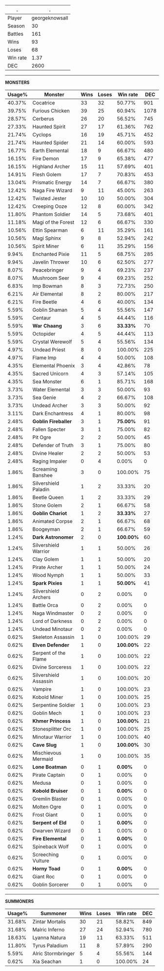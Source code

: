 .|.
|-|-
Player|georgeknowsall
Season|30
Battles|161
Wins|93
Loses|68
Win rate|1.37
DEC|2600

---
**MONSTERS**

Usage%|Monster|Wins|Loses|Win rate|DEC|
-|-|-|-|-|-|
40.37%|Cocatrice|33|32|50.77%|901|
39.75%|Furious Chicken|39|25|60.94%|1078|
28.57%|Cerberus|26|20|56.52%|745|
27.33%|Haunted Spirit|27|17|61.36%|762|
21.74%|Cyclops|16|19|45.71%|452|
21.74%|Haunted Spider|21|14|60.00%|593|
16.77%|Earth Elemental|18|9|66.67%|480|
16.15%|Fire Demon|17|9|65.38%|477|
16.15%|Highland Archer|15|11|57.69%|401|
14.91%|Flesh Golem|17|7|70.83%|453|
13.04%|Prismatic Energy|14|7|66.67%|380|
12.42%|Naga Fire Wizard|9|11|45.00%|263|
12.42%|Twisted Jester|10|10|50.00%|304|
12.42%|Creeping Ooze|12|8|60.00%|342|
11.80%|Phantom Soldier|14|5|73.68%|401|
11.18%|Magi of the Forest|12|6|66.67%|330|
10.56%|Ettin Spearman|6|11|35.29%|161|
10.56%|Magi Sphinx|9|8|52.94%|242|
10.56%|Spirit Miner|6|11|35.29%|156|
9.94%|Enchanted Pixie|11|5|68.75%|285|
9.94%|Javelin Thrower|10|6|62.50%|277|
8.07%|Peacebringer|9|4|69.23%|237|
8.07%|Mushroom Seer|9|4|69.23%|252|
6.83%|Imp Bowman|8|3|72.73%|250|
6.21%|Air Elemental|8|2|80.00%|217|
6.21%|Fire Beetle|4|6|40.00%|134|
5.59%|Goblin Shaman|5|4|55.56%|147|
5.59%|Centaur|4|5|44.44%|116|
5.59%|**War Chaang**|3|6|**33.33%**|70|
5.59%|Octopider|4|5|44.44%|113|
5.59%|Crystal Werewolf|5|4|55.56%|134|
4.97%|Undead Priest|8|0|100.00%|225|
4.97%|Flame Imp|4|4|50.00%|108|
4.35%|Elemental Phoenix|3|4|42.86%|78|
4.35%|Sacred Unicorn|4|3|57.14%|105|
4.35%|Sea Monster|6|1|85.71%|168|
3.73%|Water Elemental|3|3|50.00%|93|
3.73%|Sea Genie|4|2|66.67%|108|
3.73%|Undead Archer|3|3|50.00%|92|
3.11%|Dark Enchantress|4|1|80.00%|98|
2.48%|**Goblin Fireballer**|3|1|**75.00%**|91|
2.48%|Fallen Specter|3|1|75.00%|82|
2.48%|Pit Ogre|2|2|50.00%|45|
2.48%|Defender of Truth|3|1|75.00%|80|
2.48%|Divine Healer|2|2|50.00%|53|
2.48%|Raging Impaler|0|4|0.00%|0|
1.86%|Screaming Banshee|3|0|100.00%|75|
1.86%|Silvershield Paladin|1|2|33.33%|20|
1.86%|Beetle Queen|1|2|33.33%|29|
1.86%|Stone Golem|2|1|66.67%|58|
1.86%|**Goblin Chariot**|1|2|**33.33%**|27|
1.86%|Animated Corpse|2|1|66.67%|68|
1.86%|Boogeyman|2|1|66.67%|59|
1.24%|**Dark Astronomer**|2|0|**100.00%**|60|
1.24%|Silvershield Warrior|1|1|50.00%|26|
1.24%|Clay Golem|1|1|50.00%|20|
1.24%|Pirate Archer|1|1|50.00%|24|
1.24%|Wood Nymph|1|1|50.00%|33|
1.24%|**Spark Pixies**|1|1|**50.00%**|41|
1.24%|Silvershield Archers|0|2|0.00%|0|
1.24%|Battle Orca|0|2|0.00%|0|
1.24%|Naga Windmaster|0|2|0.00%|0|
1.24%|Lord of Darkness|0|2|0.00%|0|
1.24%|Undead Minotaur|0|2|0.00%|0|
0.62%|Skeleton Assassin|1|0|100.00%|29|
0.62%|**Elven Defender**|1|0|**100.00%**|22|
0.62%|Serpent of the Flame|1|0|100.00%|22|
0.62%|Divine Sorceress|1|0|100.00%|22|
0.62%|Silvershield Assassin|1|0|100.00%|20|
0.62%|Vampire|1|0|100.00%|23|
0.62%|Kobold Miner|1|0|100.00%|25|
0.62%|Serpentine Soldier|1|0|100.00%|23|
0.62%|Goblin Mech|1|0|100.00%|23|
0.62%|**Khmer Princess**|1|0|**100.00%**|21|
0.62%|Stonesplitter Orc|1|0|100.00%|25|
0.62%|Minotaur Warrior|1|0|100.00%|40|
0.62%|**Cave Slug**|1|0|**100.00%**|30|
0.62%|Mischievous Mermaid|1|0|100.00%|35|
0.62%|**Lone Boatman**|0|1|**0.00%**|0|
0.62%|Pirate Captain|0|1|0.00%|0|
0.62%|Medusa|0|1|0.00%|0|
0.62%|**Kobold Bruiser**|0|1|**0.00%**|0|
0.62%|Gremlin Blaster|0|1|0.00%|0|
0.62%|Molten Ogre|0|1|0.00%|0|
0.62%|Frost Giant|0|1|0.00%|0|
0.62%|**Serpent of Eld**|0|1|**0.00%**|0|
0.62%|Dwarven Wizard|0|1|0.00%|0|
0.62%|**Fire Elemental**|0|1|**0.00%**|0|
0.62%|Spineback Wolf|0|1|0.00%|0|
0.62%|Screeching Vulture|0|1|0.00%|0|
0.62%|**Horny Toad**|0|1|**0.00%**|0|
0.62%|Giant Roc|0|1|0.00%|0|
0.62%|Goblin Sorcerer|0|1|0.00%|0|

---
**SUMMONERS**

Usage%|Summoner|Wins|Loses|Win rate|DEC|
-|-|-|-|-|-|
31.68%|Zintar Mortalis|30|21|58.82%|849|
31.68%|Malric Inferno|27|24|52.94%|780|
18.63%|Lyanna Natura|19|11|63.33%|511|
11.80%|Tyrus Paladium|11|8|57.89%|290|
5.59%|Alric Stormbringer|5|4|55.56%|144|
0.62%|Xia Seachan|1|0|100.00%|24|
